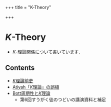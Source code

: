 +++
title = "K-Theory"

+++
# $K$-Theory

- $K$-理論関係について書いています．

## Contents

- [$K$理論前史](/K-Theory/early_history)
- [Atiyah「$K$理論」の誤植](/K-Theory/errata_of_Atiyah_book)
- [Bott周期性と$K$理論](/K-Theory/Bott_and_K-theory)
    - 第6回すうがく徒のつどいの講演資料と補足

